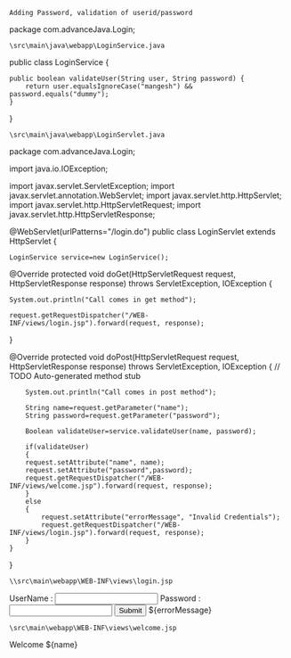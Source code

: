 	Adding Password, validation of userid/password

package com.advanceJava.Login;

```
\src\main\java\webapp\LoginService.java
```
public class LoginService {
	
	public boolean validateUser(String user, String password) {
		return user.equalsIgnoreCase("mangesh") && password.equals("dummy");
	}
}

```
\src\main\java\webapp\LoginServlet.java
```
package com.advanceJava.Login;

import java.io.IOException;

import javax.servlet.ServletException;
import javax.servlet.annotation.WebServlet;
import javax.servlet.http.HttpServlet;
import javax.servlet.http.HttpServletRequest;
import javax.servlet.http.HttpServletResponse;

@WebServlet(urlPatterns="/login.do")
public class LoginServlet extends HttpServlet {
	
	LoginService service=new LoginService();
	
@Override
protected void doGet(HttpServletRequest request, HttpServletResponse response) throws ServletException, IOException {
	
	System.out.println("Call comes in get method");
	
	request.getRequestDispatcher("/WEB-INF/views/login.jsp").forward(request, response);
}

@Override
	protected void doPost(HttpServletRequest request, HttpServletResponse response) throws ServletException, IOException {
		// TODO Auto-generated method stub
	
	    System.out.println("Call comes in post method");
	    
	    String name=request.getParameter("name");
	    String password=request.getParameter("password");
	    
	    Boolean validateUser=service.validateUser(name, password);
	    
	    if(validateUser)
	    {
		request.setAttribute("name", name);
		request.setAttribute("password",password);
		request.getRequestDispatcher("/WEB-INF/views/welcome.jsp").forward(request, response);
	    }
	    else
	    {
	    	request.setAttribute("errorMessage", "Invalid Credentials");
	    	request.getRequestDispatcher("/WEB-INF/views/login.jsp").forward(request, response);
	    }
	}
}

```
\\src\main\webapp\WEB-INF\views\login.jsp
```
<html>
<head>
<title>Yahoo!!</title>
</head>
<body>
	<form action="/JavaWebApplicationStepByStep/login.do" method="POST">
		UserName : <input  name="name" type="text" />
		Password : <input  name="password" type="password" />
		 <input type="submit" />
		 ${errorMessage}
	</form>
</body>
</html>

```
\src\main\webapp\WEB-INF\views\welcome.jsp
```
<html>
<head>
<title>Yahoo!!</title>
</head>
<body>
Welcome ${name}
</body>
</html>

